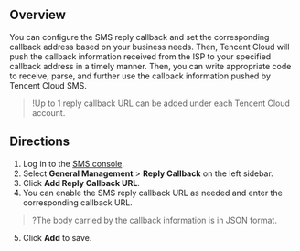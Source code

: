 ## Overview
You can configure the SMS reply callback and set the corresponding callback address based on your business needs. Then, Tencent Cloud will push the callback information received from the ISP to your specified callback address in a timely manner. Then, you can write appropriate code to receive, parse, and further use the callback information pushed by Tencent Cloud SMS.
>!Up to 1 reply callback URL can be added under each Tencent Cloud account.

## Directions
1. Log in to the [SMS console](https://console.cloud.tencent.com/smsv2).
2. Select **General Management** > **Reply Callback** on the left sidebar.
3. Click **Add Reply Callback URL**.
4. You can enable the SMS reply callback URL as needed and enter the corresponding callback URL.
>?The body carried by the callback information is in JSON format.
5. Click **Add** to save.
